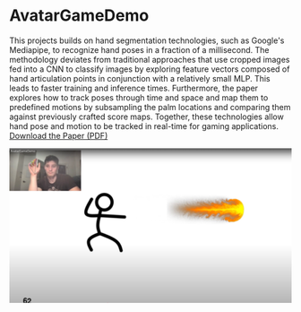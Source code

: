 # AvatarGameDemo
This projects builds on hand segmentation technologies, such as Google's Mediapipe, to recognize hand poses in a fraction of a millisecond. The methodology deviates from traditional approaches that use cropped images fed into a CNN to classify images by exploring feature vectors composed of hand articulation points in conjunction with a relatively small MLP. This leads to faster training and inference times. Furthermore, the paper explores how to track poses through time and space and map them to predefined motions by subsampling the palm locations and comparing them against previously crafted score maps. Together, these technologies allow hand pose and motion to be tracked in real-time for gaming applications. [Download the Paper (PDF)](assets/AvatarGamePaper.pdf)

[![AvatarGameDemo](assets/AvatarDemoVideoImage.png)](https://www.youtube.com/watch?v=Ugy_lRuLZ-4 "AvatarGameDemo")
